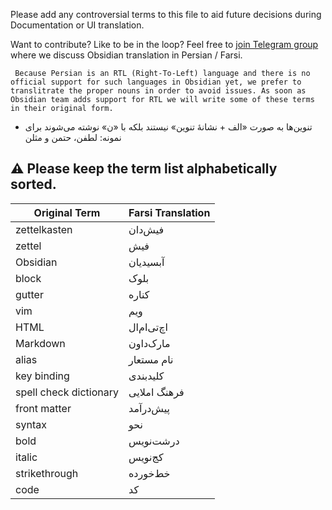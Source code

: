 Please add any controversial terms to this file to aid future decisions during Documentation or UI translation.


Want to contribute? Like to be in the loop? Feel free to  [join Telegram group]() where we discuss Obsidian translation in Persian / Farsi.


     Because Persian is an RTL (Right-To-Left) language and there is no official support for such languages in Obsidian yet, we prefer to translitrate the proper nouns in order to avoid issues. As soon as Obsidian team adds support for RTL we will write some of these terms in their original form.

- تنوین‌ها به صورت «الف + نشانهٔ تنوین» نیستند بلکه با «ن» نوشته می‌شوند برای نمونه: لطفن، حتمن و مثلن



⚠️ Please keep the term list **alphabetically sorted**.
---

|Original Term|Farsi Translation
|-|-|
zettelkasten|فیش‌دان
zettel|فیش
Obsidian|آبسیدیان
block|بلوک
gutter|کناره
vim|ویم
HTML|اچ‌تی‌ام‌ال
Markdown|مارک‌داون
alias|نام مستعار
key binding | کلیدبندی
spell check dictionary | فرهنگ املایی
front matter | پیش‌درآمد
syntax|نحو
bold|درشت‌نویس
italic|کج‌نویس
strikethrough| خط‌خورده
code|کد